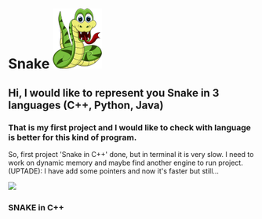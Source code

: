 # Snake ![](https://github.com/Miguel-124/Snake/blob/main/Snake_png.png) 
## Hi, I would like to represent you Snake in 3 languages (C++, Python, Java)
### That is my first project and I would like to check with language is better for this kind of program.


So, first project 'Snake in C++' done, but in terminal it is very slow.
I need to work on dynamic memory and maybe find another engine to run project.
(UPTADE): I have add some pointers and now it's faster but still...

![](Snake_C++.gif)
### SNAKE in C++

